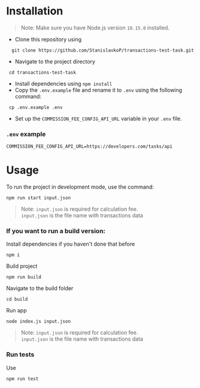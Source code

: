 # Installation

> Note: Make sure you have Node.js version `18.15.0` installed.

- Clone this repository using

```shell
  git clone https://github.com/StanislavkoP/transactions-test-task.git
```

- Navigate to the project directory

```shell
 cd transactions-test-task
```

- Install dependencies using `npm install`
- Copy the `.env.example` file and rename it to `.env` using the following command:

```shell
 cp .env.example .env
```

- Set up the `COMMISSION_FEE_CONFIG_API_URL` variable in your `.env` file.

### `.env` example

```dotenv
COMMISSION_FEE_CONFIG_API_URL=https://developers.com/tasks/api
```

# Usage

To run the project in development mode, use the command:

```shell
npm run start input.json
```

> Note: `input.json` is required for calculation fee.
> </br>`input.json` is the file name with transactions data

### If you want to run a build version:

Install dependencies if you haven't done that before

```shell
npm i
```

Build project

```shell
npm run build
```

Navigate to the build folder

```shell
cd build
```

Run app

```shell
node index.js input.json
```

> Note: `input.json` is required for calculation fee.
> </br>`input.json` is the file name with transactions data

### Run tests

Use

```shell
npm run test
```
